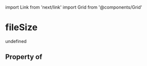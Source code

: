 import Link from 'next/link'
import Grid from '@components/Grid'

# fileSize

undefined

## Property of



